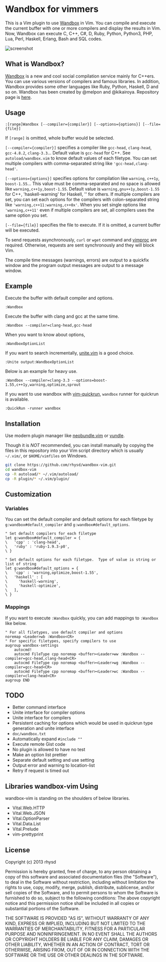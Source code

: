 Wandbox for vimmers
===================

This is a Vim plugin to use [Wandbox](http://melpon.org/wandbox/) in Vim.
You can compile and execute the current buffer with one or more compilers and display the results in Vim.
Now, Wandbox can execute C, C++, C#, D, Ruby, Python, Python3, PHP, Lua, Perl, Haskell, Erlang, Bash and SQL codes.

![screenshot](https://dl.dropboxusercontent.com/u/2753138/wandbox.png)

## What is Wandbox?

[Wandbox](http://melpon.org/wandbox/) is a new and cool social compilation service mainly for C++ers.
You can use various versions of compilers and famous libraries.
In addition, Wandbox provides some other languages like Ruby, Python, Haskell, D and so on.
Wandbox has been created by @melpon and @kikairoya.  Repository page is [here](https://github.com/melpon/wandbox).

## Usage

```
:[range]Wandbox [--compiler={compiler}] [--options={options}] [--file={file}]
```

If `[range]` is omitted, whole buffer would be selected.

`[--compiler={compiler}]` specifies a compiler like `gcc-head`, `clang-head`, `gcc-4.8.2`, `clang-3.3`... Default value is `gcc-head` for C++. See `autoload/wandbox.vim` to know default values of each filetype.  You can set multiple compilers with comma-separated string like `'gcc-head,clang-head'`.

`[--options={options}]` specifies options for compilation like `warning`, `c++1y`, `boost-1.55`... This value must be comma-separated and no space is allowed like `warning,c++1y,boost-1.55`. Default value is `warning,gnu++1y,boost-1.55` for C++, 'haskell-warning' for Haskell, '' for others.  If multiple compilers are set, you can set each options for the compilers with colon-separated string like `'warning,c++11:warning,c++0x'`.  When you set single options like `'warning,c++11'` even if multiple compilers are set, all compilers uses the same option you set.

`[--file={file}]` specifies the file to execute. If it is omitted, a current buffer will be executed.

To send requests asynchronously, `curl` or `wget` command and [vimproc](https://github.com/Shougo/vimproc.vim) are required. Otherwise, requests are sent synchronously and they will block Vim.

The compile time messages (warnings, errors) are output to a quickfix window and the program output messages are output to a message window.

## Example

Execute the buffer with default compiler and options.

```
:Wandbox
```

Execute the buffer with clang and gcc at the same time.

```
:Wandbox --compiler=clang-head,gcc-head
```

When you want to know about options,

```
:WandboxOptionList
```

If you want to search incrementally, [unite.vim](https://github.com/Shougo/unite.vim) is a good choice.

```
:Unite output:WandboxOptionList
```

Below is an example for heavy use.

```
:Wandbox --compiler=clang-3.3 --options=boost-1.55,c++1y,warning,optimize,sprout
```

If you want to use wandbox with [vim-quickrun](https://github.com/thinca/vim-quickrun), `wandbox` runner for quickrun is available.

```
:QuickRun -runner wandbox
```


## Installation

Use modern plugin manager like [neobundle.vim](https://github.com/Shougo/neobundle.vim) or [vundle](https://github.com/gmarik/vundle).

Though it is _NOT_ recommended, you can install manually by copying the files in this repository into your Vim script directory which is usually `~/.vim/`, or `$HOME/vimfiles` on Windows.

```sh
git clone https://github.com/rhysd/wandbox-vim.git
cd wandbox-vim
cp -R autoload/* ~/.vim/autoload/
cp -R plugin/* ~/.vim/plugin/
```

## Customization

### Variables

You can set the default compiler and default options for each filetype by `g:wandbox#default_compiler` and `g:wandbox#default_options`.

```vim
" Set default compilers for each filetype
let g:wandbox#default_compiler = {
\   'cpp' : 'clang-head',
\   'ruby' : 'ruby-1.9.3-p0',
\ }

" Set default options for each filetype.  Type of value is string or list of string
let g:wandbox#default_options = {
\   'cpp' : 'warning,optimize,boost-1.55',
\   'haskell' : [
\     'haskell-warning',
\     'haskell-optimize',
\   ],
\ }
```

### Mappings

If you want to execute `:Wandbox` quickly, you can add mappings to `:Wandbox` like below.

```vim
" For all filetypes, use default compiler and options
noremap <Leader>wb :Wandbox<CR>
" For specific filetypes, specify compilers to use
augroup wandbox-settings
    autocmd!
    autocmd FileType cpp noremap <buffer><Leader>ww :Wandbox --compiler=gcc-head,clang-head<CR>
    autocmd FileType cpp noremap <buffer><Leader>wg :Wandbox --compiler=gcc-head<CR>
    autocmd FileType cpp noremap <buffer><Leader>wc :Wandbox --compiler=clang-head<CR>
augroup END
```

## TODO

- Better command interface
- Unite interface for compiler options
- Unite interface for compilers
- Persistent caching for options which would be used in quickrun type generation and unite interface
- `doc/wandbox.txt`
- Automatically expand `#include ""`
- Execute remote Gist code
- No plugin is allowed to have no test
- Make an option list prettier
- Separate default setting and use setting
- Output error and warning to location-list
- Retry if request is timed out

## Libraries wandbox-vim Using

wandbox-vim is standing on the shoulders of below libraries.

- Vital.Web.HTTP
- Vital.Web.JSON
- Vital.OptionParser
- Vital.Data.List
- Vital.Prelude
- vim-prettyprint

## License

Copyright (c) 2013 rhysd

Permission is hereby granted, free of charge, to any person obtaining
a copy of this software and associated documentation files (the
"Software"), to deal in the Software without restriction, including
without limitation the rights to use, copy, modify, merge, publish,
distribute, sublicense, and/or sell copies of the Software, and to
permit persons to whom the Software is furnished to do so, subject to
the following conditions:
The above copyright notice and this permission notice shall be
included in all copies or substantial portions of the Software.

THE SOFTWARE IS PROVIDED "AS IS", WITHOUT WARRANTY OF ANY KIND,
EXPRESS OR IMPLIED, INCLUDING BUT NOT LIMITED TO THE WARRANTIES OF
MERCHANTABILITY, FITNESS FOR A PARTICULAR PURPOSE AND NONINFRINGEMENT.
IN NO EVENT SHALL THE AUTHORS OR COPYRIGHT HOLDERS BE LIABLE FOR ANY
CLAIM, DAMAGES OR OTHER LIABILITY, WHETHER IN AN ACTION OF CONTRACT,
TORT OR OTHERWISE, ARISING FROM, OUT OF OR IN CONNECTION WITH THE
SOFTWARE OR THE USE OR OTHER DEALINGS IN THE SOFTWARE.
